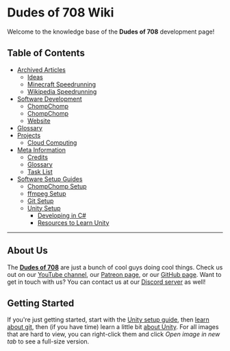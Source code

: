 # Dudes of 708 Wiki

Welcome to the knowledge base of the **Dudes of 708** development page!

## Table of Contents

* [Archived Articles](archive)
  * [Ideas](archive/ideas)
  * [Minecraft Speedrunning](archive/minecraft)
  * [Wikipedia Speedrunning](archive/wikipedia)
* [Software Development](development)
  * [ChompChomp](development/chompchomp)
  * [ChompChomp](development/chompchomp-server)
  * [Website](development/website)
* [Glossary](glossary)
* [Projects](projects)
  * [Cloud Computing](projects/hosting)
* [Meta Information](meta)
  * [Credits](meta/credits)
  * [Glossary](meta/glossary)
  * [Task List](meta/tasks)
* [Software Setup Guides](software)
  * [ChompChomp Setup](software/chompchomp)
  * [ffmpeg Setup](software/ffmpeg)
  * [Git Setup](software/git)
  * [Unity Setup](software/unity)
    * [Developing in C#](software/unity/code)
    * [Resources to Learn Unity](software/unity/learn)

-----

## About Us

The [**Dudes of 708**](https://dudesof708.com) are just a bunch of cool guys doing cool things. Check us out on our [YouTube channel](https://www.youtube.com/channel/UCdbqUWT3_0WgybqNuCX9uJA), our [Patreon page](https://patreon.com/dudesof708), or our [GitHub page](https://github.com/dudesof708). Want to get in touch with us? You can contact us at our [Discord server](https://discord.gg/WUGMTcZ) as well!

## Getting Started

If you're just getting started, start with the [Unity setup guide](software/unity), then [learn about git](software/unity/commits), then (if you have time) learn a little bit [about Unity](software/unity/learn). For all images that are hard to view, you can right-click them and click *Open image in new tab* to see a full-size version.
